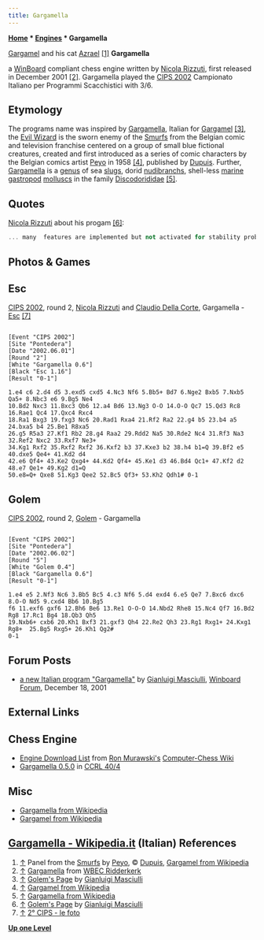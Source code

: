 ```yaml
---
title: Gargamella
---
```

**[Home](Home "Home") * [Engines](Engines "Engines") * Gargamella**

[](https://en.wikipedia.org/wiki/File:Gargamel_and_Azrael_from_the_Smurfs.jpg) [Gargamel](https://en.wikipedia.org/wiki/Gargamel) and his cat [Azrael](https://en.wikipedia.org/wiki/Azriel) <a id="cite-note-1" href="#cite-ref-1">[1]</a>
**Gargamella**

a [WinBoard](WinBoard "WinBoard") compliant chess engine written by [Nicola Rizzuti](Nicola_Rizzuti "Nicola Rizzuti"), first released in December 2001 <a id="cite-note-2" href="#cite-ref-2">[2]</a>. Gargamella played the [CIPS 2002](CIPS_2002 "CIPS 2002") Campionato Italiano per Programmi Scacchistici with 3/6.

## Etymology

The programs name was inspired by [Gargamella](http://it.wikipedia.org/wiki/Gargamella), Italian for [Gargamel](https://en.wikipedia.org/wiki/Gargamel) <a id="cite-note-3" href="#cite-ref-3">[3]</a>, the [Evil Wizard](Category:Magic "Category:Magic") is the sworn enemy of the [Smurfs](https://en.wikipedia.org/wiki/The_Smurfs) from the Belgian comic and television franchise centered on a group of small blue fictional creatures, created and first introduced as a series of comic characters by the Belgian comics artist [Peyo](https://en.wikipedia.org/wiki/Peyo) in 1958 <a id="cite-note-4" href="#cite-ref-4">[4]</a>, published by [Dupuis](https://en.wikipedia.org/wiki/Dupuis). Further, [Gargamella](https://en.wikipedia.org/wiki/Gargamella) is a [genus](https://en.wikipedia.org/wiki/Genus) of sea [slugs](https://en.wikipedia.org/wiki/Slug), dorid [nudibranchs](https://en.wikipedia.org/wiki/Nudibranch), shell-less [marine](https://en.wikipedia.org/wiki/Marine_%28ocean%29) [gastropod](https://en.wikipedia.org/wiki/Gastropoda) [molluscs](https://en.wikipedia.org/wiki/Mollusc) in the family [Discodorididae](https://en.wikipedia.org/wiki/Discodorididae) <a id="cite-note-5" href="#cite-ref-5">[5]</a>.

## Quotes

[Nicola Rizzuti](Nicola_Rizzuti "Nicola Rizzuti") about his progam <a id="cite-note-6" href="#cite-ref-6">[6]</a>:

```C++
... many  features are implemented but not activated for stability problems. I think it is better to release it than to make it get rusty on my pc and I hope that this first release will give me more speed in developing. Currently Gargamella  has a small [opening book](Opening_Book "Opening Book"), just to vary its play and to avoid moves such as 1. a4... 

```

## Photos & Games

## Esc

[](File:Nicola-claudio_cips2002.jpg)
[CIPS 2002](CIPS_2002 "CIPS 2002"), round 2, [Nicola Rizzuti](Nicola_Rizzuti "Nicola Rizzuti") and [Claudio Della Corte](Claudio_Della_Corte "Claudio Della Corte"), Gargamella - [Esc](Esc "Esc") <a id="cite-note-7" href="#cite-ref-7">[7]</a>

```

[Event "CIPS 2002"]
[Site "Pontedera"]
[Date "2002.06.01"]
[Round "2"]
[White "Gargamella 0.6"]
[Black "Esc 1.16"]
[Result "0-1"]

1.e4 c6 2.d4 d5 3.exd5 cxd5 4.Nc3 Nf6 5.Bb5+ Bd7 6.Nge2 Bxb5 7.Nxb5 Qa5+ 8.Nbc3 e6 9.Bg5 Ne4 
10.Bd2 Nxc3 11.Bxc3 Qb6 12.a4 Bd6 13.Ng3 O-O 14.O-O Qc7 15.Qd3 Rc8 16.Rae1 Qc4 17.Qxc4 Rxc4 
18.Ra1 Bxg3 19.fxg3 Nc6 20.Rad1 Rxa4 21.Rf2 Ra2 22.g4 b5 23.b4 a5 24.bxa5 b4 25.Be1 R8xa5
26.g5 R5a3 27.Kf1 Rb2 28.g4 Raa2 29.Rdd2 Na5 30.Rde2 Nc4 31.Rf3 Na3 32.Ref2 Nxc2 33.Rxf7 Ne3+ 
34.Kg1 Rxf2 35.Rxf2 Rxf2 36.Kxf2 b3 37.Kxe3 b2 38.h4 b1=Q 39.Bf2 e5 40.dxe5 Qe4+ 41.Kd2 d4 
42.e6 Qf4+ 43.Ke2 Qxg4+ 44.Kd2 Qf4+ 45.Ke1 d3 46.Bd4 Qc1+ 47.Kf2 d2 48.e7 Qe1+ 49.Kg2 d1=Q 
50.e8=Q+ Qxe8 51.Kg3 Qee2 52.Bc5 Qf3+ 53.Kh2 Qdh1# 0-1 

```

## Golem

[CIPS 2002](CIPS_2002 "CIPS 2002"), round 2, [Golem](Golem "Golem") - Gargamella

```

[Event "CIPS 2002"]
[Site "Pontedera"]
[Date "2002.06.02"]
[Round "5"]
[White "Golem 0.4"]
[Black "Gargamella 0.6"]
[Result "0-1"]

1.e4 e5 2.Nf3 Nc6 3.Bb5 Bc5 4.c3 Nf6 5.d4 exd4 6.e5 Qe7 7.Bxc6 dxc6 8.O-O Nd5 9.cxd4 Bb6 10.Bg5 
f6 11.exf6 gxf6 12.Bh6 Be6 13.Re1 O-O-O 14.Nbd2 Rhe8 15.Nc4 Qf7 16.Bd2 Rg8 17.Rc1 Bg4 18.Qb3 Qh5 
19.Nxb6+ cxb6 20.Kh1 Bxf3 21.gxf3 Qh4 22.Re2 Qh3 23.Rg1 Rxg1+ 24.Kxg1 Rg8+  25.Bg5 Rxg5+ 26.Kh1 Qg2# 
0-1

```

## Forum Posts

- [a new Italian program "Gargamella"](http://www.open-aurec.com/wbforum/viewtopic.php?f=18&t=35354) by [Gianluigi Masciulli](Gianluigi_Masciulli "Gianluigi Masciulli"), [Winboard Forum](Computer_Chess_Forums "Computer Chess Forums"), December 18, 2001

## External Links

## Chess Engine

- [Engine Download List](http://www.computer-chess.org/doku.php?id=computer_chess:wiki:download:engine_download_list) from [Ron Murawski's](Ron_Murawski "Ron Murawski") [Computer-Chess Wiki](http://computer-chess.org/doku.php?id=home)
- [Gargamella 0.5.0](http://www.computerchess.org.uk/ccrl/404/cgi/engine_details.cgi?print=Details&each_game=1&eng=Gargamella%200.5.0) in [CCRL 40/4](CCRL "CCRL")

## Misc

- [Gargamella from Wikipedia](https://en.wikipedia.org/wiki/Gargamella)
- [Gargamel from Wikipedia](https://en.wikipedia.org/wiki/Gargamel)

## [Gargamella - Wikipedia.it](https://it.wikipedia.org/wiki/Gargamella) (Italian) References

1. <a id="cite-ref-1" href="#cite-note-1">↑</a> Panel from the [Smurfs](https://en.wikipedia.org/wiki/The_Smurfs) by [Peyo](https://en.wikipedia.org/wiki/Peyo), © [Dupuis](https://en.wikipedia.org/wiki/Dupuis), [Gargamel from Wikipedia](https://en.wikipedia.org/wiki/Gargamel)
1. <a id="cite-ref-2" href="#cite-note-2">↑</a> [Gargamella](http://wbec-ridderkerk.nl/html/details1/Gargamella.html) from [WBEC Ridderkerk](WBEC "WBEC")
1. <a id="cite-ref-3" href="#cite-note-3">↑</a> [Golem's Page](http://www.oocities.org/gmasciulli/indexOld.html) by [Gianluigi Masciulli](Gianluigi_Masciulli "Gianluigi Masciulli")
1. <a id="cite-ref-4" href="#cite-note-4">↑</a> [Gargamel from Wikipedia](https://en.wikipedia.org/wiki/Gargamel)
1. <a id="cite-ref-5" href="#cite-note-5">↑</a> [Gargamella from Wikipedia](https://en.wikipedia.org/wiki/Gargamella)
1. <a id="cite-ref-6" href="#cite-note-6">↑</a> [Golem's Page](http://www.oocities.org/gmasciulli/indexOld.html) by [Gianluigi Masciulli](Gianluigi_Masciulli "Gianluigi Masciulli")
1. <a id="cite-ref-7" href="#cite-note-7">↑</a> [2° CIPS - le foto](https://www.g-sei.org/2-campionato-italiano/)

**[Up one Level](Engines "Engines")**

